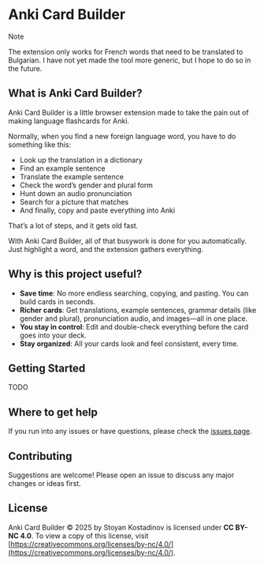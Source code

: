 # Anki Card Builder

> [!NOTE]
> The extension only works for French words that need to be translated to Bulgarian. I have not yet made the tool more generic, but I hope to do so in the future.

## What is Anki Card Builder?

Anki Card Builder is a little browser extension made to take the pain out of making language flashcards for Anki.

Normally, when you find a new foreign language word, you have to do something like this:

- Look up the translation in a dictionary
- Find an example sentence
- Translate the example sentence
- Check the word’s gender and plural form
- Hunt down an audio pronunciation
- Search for a picture that matches
- And finally, copy and paste everything into Anki

That’s a lot of steps, and it gets old fast.

With Anki Card Builder, all of that busywork is done for you automatically.
Just highlight a word, and the extension gathers everything.

## Why is this project useful?

- **Save time**: No more endless searching, copying, and pasting. You can build cards in seconds.
- **Richer cards**: Get translations, example sentences, grammar details (like gender and plural), pronunciation audio, and images—all in one place.
- **You stay in control**: Edit and double-check everything before the card goes into your deck.
- **Stay organized**: All your cards look and feel consistent, every time.

## Getting Started

TODO

## Where to get help

If you run into any issues or have questions, please check the [issues page](https://github.com/stoyanK7/anki-card-builder/issues).

## Contributing

Suggestions are welcome! Please open an issue to discuss any major changes or ideas first.

## License
Anki Card Builder © 2025 by Stoyan Kostadinov is licensed under **CC BY-NC 4.0**. To view a copy of this license, visit [https://creativecommons.org/licenses/by-nc/4.0/](https://creativecommons.org/licenses/by-nc/4.0/).
